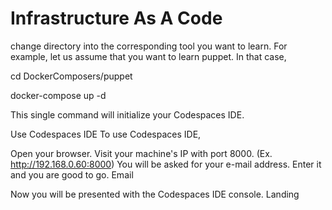 # Infrastructure As A Code
change directory into the corresponding tool you want to learn. For example, let us assume that you want to learn puppet. In that case,

cd DockerComposers/puppet

docker-compose up -d

This single command will initialize your Codespaces IDE.

Use Codespaces IDE
To use Codespaces IDE,

Open your browser.
Visit your machine's IP with port 8000. (Ex. http://192.168.0.60:8000)
You will be asked for your e-mail address. Enter it and you are good to go.
Email

Now you will be presented with the Codespaces IDE console. Landing



